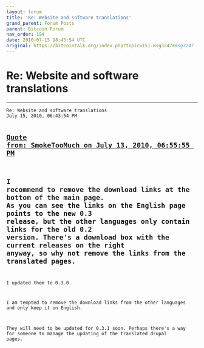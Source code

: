 ```yaml
---
layout: forum
title: 'Re: Website and software translations'
grand_parent: Forum Posts
parent: Bitcoin Forum
nav_order: 194
date: 2010-07-15 18:43:54 UTC
original: https://bitcointalk.org/index.php?topic=151.msg3247#msg3247
---
```


# Re: Website and software translations
---

<div class="language-plaintext highlighter-rouge"><div class="highlight"><pre class="highlight">
<code>Re: Website and software translations
July 15, 2010, 06:43:54 PM

<a href="https://bitcointalk.org/index.php?topic=151.msg2619#msg2619">Quote from: SmokeTooMuch on July 13, 2010, 06:55:55 PM</a>
-------------
I recommend to remove the download links at the bottom of the main page.
As you can see the links on the English page points to the new 0.3 release, but the other languages only contain links for the old 0.2 version.
There's a download box with the current releases on the right anyway, so why not remove the links from the translated pages.
-------------

I updated them to 0.3.0.

I am tempted to remove the download links from the other languages and only keep it on English.

They will need to be updated for 0.3.1 soon.  Perhaps there's a way for someone to manage the updating of the translated drupal pages.</code></pre></div></div>

